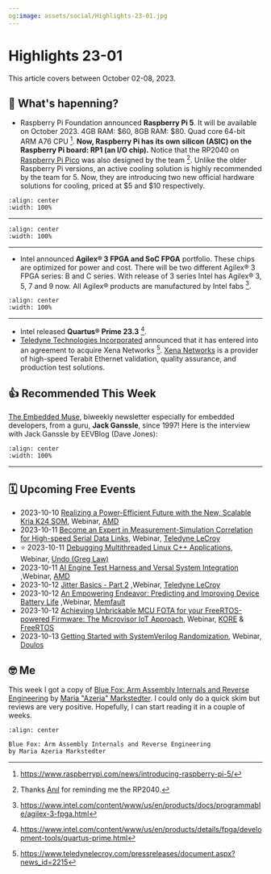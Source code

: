 ```yaml
---
og:image: assets/social/Highlights-23-01.jpg
---
```

# Highlights 23-01

This article covers between October 02-08, 2023.

## 📰 What's hapenning?

- Raspberry Pi Foundation announced **Raspberry Pi 5**. It will be available on
  October 2023. 4GB RAM: $60, 8GB RAM: $80. Quad core 64-bit ARM A76 CPU [^1f].
  **Now, Raspberry Pi has its own silicon (ASIC) on the
  Raspberry Pi board: RP1 (an I/O chip).** Notice that the RP2040 on
  [Raspberry Pi Pico](https://www.raspberrypi.com/products/raspberry-pi-pico/)
  was also designed by the team [^4f]. Unlike the older Raspberry Pi versions, an
  active cooling solution is highly recommended by the team for 5. Now, they are
  introducing two new official hardware solutions for cooling,
  priced at $5 and $10 respectively.

```{youtube} oo5wb4LDWW4
:align: center
:width: 100%
```

---

```{youtube} nBtOEmUqASQ
:align: center
:width: 100%
```

---

- Intel announced **Agilex® 3 FPGA and SoC FPGA** portfolio. These chips are optimized
  for power and cost. There will be two different Agilex® 3 FPGA series: B and C
  series. With release of 3 series Intel has Agilex® 3, 5, 7 and 9
  now. All Agilex® products are manufactured by Intel fabs [^2f].

```{youtube} uXQ275gqFOI
:align: center
:width: 100%
```

---

- Intel released **Quartus® Prime 23.3** [^3f].
- [Teledyne Technologies Incorporated](https://www.teledynelecroy.com/) announced
  that it has entered into an
  agreement to acquire Xena Networks [^5f].
  [Xena Networks](https://xenanetworks.com/) is a provider of
  high-speed Terabit Ethernet validation, quality assurance, and production test
  solutions.

## 👍 Recommended This Week

[The Embedded Muse](http://www.ganssle.com/tem-subunsub.html), biweekly
newsletter especially for embedded developers, from a guru, **Jack Ganssle**,
since 1997! Here is the interview with Jack Ganssle by EEVBlog (Dave Jones):

```{youtube} 1apCAzCTZdQ
:align: center
:width: 100%
```

---

## 🗓️ Upcoming Free Events

- 2023-10-10 [Realizing a Power-Efficient Future with the New, Scalable Kria K24
  SOM](https://webinar.amd.com/Introducing-Kria-K24-SOM/en?utm_source=alperyazarcom&utm_medium=web&utm_campaign=events),
  Webinar,
  [AMD](https://www.amd.com/?utm_source=alperyazarcom&utm_medium=web&utm_campaign=events)
- 2023-10-11 [Become an Expert in Measurement-Simulation Correlation for
  High-speed Serial Data
  Links](https://go.teledynelecroy.com/l/48392/2023-08-29/8nx71y?utm_source=alperyazarcom&utm_medium=web&utm_campaign=events),
  Webinar, [Teledyne
  LeCroy](https://www.teledynelecroy.com/?utm_source=alperyazarcom&utm_medium=web&utm_campaign=events)
- ⭐ 2023-10-11 [Debugging Multithreaded Linux C++
  Applications](https://info.undo.io/en/debugging-multithreaded-cplusplus-applications-crash-course?utm_source=alperyazarcom&utm_medium=web&utm_campaign=events),
  Webinar, [Undo (Greg
  Law)](https://undo.io/?utm_source=alperyazarcom&utm_medium=web&utm_campaign=events)
- 2023-10-11 [AI Engine Test Harness and Versal System
  Integration](https://webinar.amd.com/2023-Vitis-Developer-Series/en/registration?utm_source=alperyazarcom&utm_medium=web&utm_campaign=events)
  ,Webinar,
  [AMD](https://www.amd.com/?utm_source=alperyazarcom&utm_medium=web&utm_campaign=events)
- 2023-10-12 [Jitter Basics - Part
  2](https://go.teledynelecroy.com/l/48392/2023-08-29/8nx6yy?utm_source=alperyazarcom&utm_medium=web&utm_campaign=events)
  ,Webinar, [Teledyne
  LeCroy](https://www.teledynelecroy.com/?utm_source=alperyazarcom&utm_medium=web&utm_campaign=events)
- 2023-10-12 [An Empowering Endeavor: Predicting and Improving Device Battery
  Life](https://go.memfault.com/predicting-improving-device-battery-life?utm_source=alperyazarcom&utm_medium=web&utm_campaign=events)
  ,Webinar,
  [Memfault](https://memfault.com/?utm_source=alperyazarcom&utm_medium=web&utm_campaign=events)
- 2023-10-12 [Achieving Unbrickable MCU FOTA for your FreeRTOS-powered Firmware:
  The Microvisor IoT
  Approach](https://register.gotowebinar.com/register/4896989928321890400?utm_source=alperyazarcom&utm_medium=web&utm_campaign=events),
  Webinar,
  [KORE](https://www.korewireless.com/?utm_source=alperyazarcom&utm_medium=web&utm_campaign=events)
  &
  [FreeRTOS](https://www.freertos.org/?utm_source=alperyazarcom&utm_medium=web&utm_campaign=events)
- 2023-10-13 [Getting Started with SystemVerilog
  Randomization](https://www.doulos.com/webinars/getting-started-with-systemverilog-randomization/),
  Webinar, [Doulos](https://www.doulos.com/)

## 🤓 Me

This week I got a copy of [Blue Fox: Arm Assembly Internals and Reverse
Engineering](https://www.wiley.com/en-us/Blue+Fox:+Arm+Assembly+Internals+and+Reverse+Engineering-p-9781119745303)
by [Maria "Azeria"
Markstedter](https://www.forbes.com/profile/maria-markstedter). I could only do
a quick skim but reviews are very positive. Hopefully, I can start reading it in
a couple of weeks.

```{figure} assets/01-a.jpg
:align: center

Blue Fox: Arm Assembly Internals and Reverse Engineering
by Maria Azeria Markstedter
```

[^1f]: <https://www.raspberrypi.com/news/introducing-raspberry-pi-5/>
[^2f]: <https://www.intel.com/content/www/us/en/products/docs/programmable/agilex-3-fpga.html>
[^3f]: <https://www.intel.com/content/www/us/en/products/details/fpga/development-tools/quartus-prime.html>
[^4f]: Thanks [Anıl](https://www.linkedin.com/in/aniltirli) for reminding me the RP2040.
[^5f]: <https://www.teledynelecroy.com/pressreleases/document.aspx?news_id=2215>
